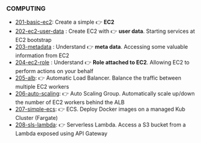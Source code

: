 ### COMPUTING

- [201-basic-ec2](./201-basic-ec2): Create a simple 👉 **EC2**
- [202-ec2-user-data](./202-user-data) : Create EC2 with 👉 **user data**. Starting services at EC2 bootstrap
- [203-metadata](./203-metadata) : Understand 👉 **meta data**. Accessing some valuable information from EC2
- [204-ec2-role](./204-ec2-role) : Understand 👉 **Role attached to EC2**. Allowing EC2 to perform actions on your behalf 
- [205-alb](./205-alb): 👉 Automatic Load Balancer. Balance the traffic between multiple EC2 workers
- [206-auto-scaling](./206-auto-scaling): 👉 Auto Scaling Group. Automatically scale up/down the number of EC2 workers behind the ALB
- [207-simple-ecs](./207-simple-ECS): 👉 ECS. Deploy Docker images on a managed Kub Cluster (Fargate)
- [208-sls-lambda](./208-sls-lambda): 👉 Serverless Lambda. Access a S3 bucket from a Lambda exposed using API Gateway

